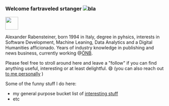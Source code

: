 ### Welcome fartraveled srtanger ![bla](https://www.google.com/url?sa=i&url=https%3A%2F%2Ftenor.com%2Fsearch%2Fmr-spock-gifs&psig=AOvVaw0YsFba0uiexD3BRD8jt8iW&ust=1676308899348000&source=images&cd=vfe&ved=0CAwQjRxqFwoTCIicwba_kP0CFQAAAAAdAAAAABAD)

<img src="https://media.giphy.com/media/vFKqnCdLPNOKc/giphy.gif" width="40" height="40" />

<!--
**pietracorvo/pietracorvo** is a ✨ _special_ ✨ repository because its `README.md` (this file) appears on your GitHub profile.

Here are some ideas to get you started:

- 🔭 I’m currently working on ...
- 🌱 I’m currently learning ...
- 👯 I’m looking to collaborate on ...
- 🤔 I’m looking for help with ...
- 💬 Ask me about ...
- 📫 How to reach me: ...
- 😄 Pronouns: ...
- ⚡ Fun fact: ...
-->

<!-- eventually try this https://medium.com/@JakenH/show-off-your-coding-stats-on-your-github-profile-using-wakatime-ce3ceb1063b5 -->
<!-- TODO recherche which funny stuff I could do here ... -->

Alexander Rabensteiner, born 1994 in Italy, degree in pyhsics, interests in Software Development, Machine Leaning, Data Analytics and a Digital Humanities afficionado. Years of industry knowledge in publishing and news business, currently working @[ÖNB](https://www.onb.ac.at/en/research/completed-projects). 

Please feel free to stroll around here and leave a "follow" if you can find anything useful, interesting or at least delightful. 😄
(you can also reach out [to me personally](mailto:pietracorvo@hotmail.com?subject=[GitHub_pietracorvo_followup]%20Source%20Han%20Sans) )

Some of the funny stuff I do here:
- my general purpose bucket list of [interesting stuff](https://github.com/pietracorvo/nice_data_sources)
- etc

<!--TODO etc -->
